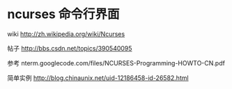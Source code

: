 # ncurses 命令行界面

wiki http://zh.wikipedia.org/wiki/Ncurses

帖子 http://bbs.csdn.net/topics/390540095

参考  nterm.googlecode.com/files/NCURSES-Programming-HOWTO-CN.pdf‎

简单实例 http://blog.chinaunix.net/uid-12186458-id-26582.html